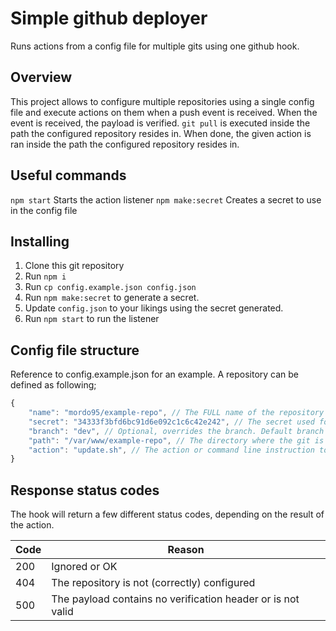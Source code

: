 # Simple github deployer

Runs actions from a config file for multiple gits using one github hook.

## Overview

This project allows to configure multiple repositories using a single config file and execute actions on them when a push event is received. 
When the event is received, the payload is verified. 
`git pull` is executed inside the path the configured repository resides in. 
When done, the given action is ran inside the path the configured repository resides in. 

## Useful commands
`npm start`         Starts the action listener 
`npm make:secret`   Creates a secret to use in the config file

## Installing
1. Clone this git repository
2. Run `npm i`
3. Run `cp config.example.json config.json`
4. Run `npm make:secret` to generate a secret.
5. Update `config.json` to your likings using the secret generated.
6. Run `npm start` to run the listener

## Config file structure

Reference to config.example.json for an example. A repository can be defined as following;
```js
{
    "name": "mordo95/example-repo", // The FULL name of the repository
    "secret": "34333f3bfd6bc91d6e092c1c6c42e242", // The secret used for the github webhook
    "branch": "dev", // Optional, overrides the branch. Default branch is the repository's master branch configured in github (not the default)
    "path": "/var/www/example-repo", // The directory where the git is located
    "action": "update.sh", // The action or command line instruction to execute
}
```

## Response status codes

The hook will return a few different status codes, depending on the result of the action.

| Code | Reason |
| ---- | ------ |
| 200  | Ignored or OK |
| 404  | The repository is not (correctly) configured |
| 500  | The payload contains no verification header or is not valid |